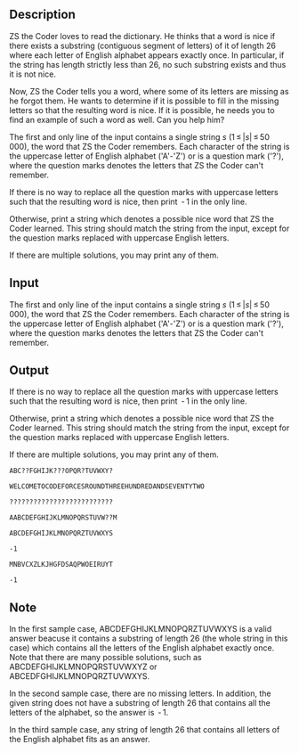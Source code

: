 ## Description

<div><p>ZS the Coder loves to read the dictionary. He thinks that a word is <span class="tex-font-style-it">nice</span> if there exists a <span class="tex-font-style-bf">substring</span> (contiguous segment of letters) of it of length <span class="tex-span">26</span> where each letter of English alphabet appears exactly once. In particular, if the string has length strictly less than <span class="tex-span">26</span>, no such substring exists and thus it is not nice.</p><p>Now, ZS the Coder tells you a word, where some of its letters are missing as he forgot them. He wants to determine if it is possible to fill in the missing letters so that the resulting word is nice. If it is possible, he needs you to find an example of such a word as well. Can you help him?</p></div><div class="input-specification"><p>The first and only line of the input contains a single string <span class="tex-span"><i>s</i></span> (<span class="tex-span">1 ≤ |<i>s</i>| ≤ 50 000</span>), the word that ZS the Coder remembers. Each character of the string is the uppercase letter of English alphabet ('A'-'Z') or is a question mark ('?'), where the question marks denotes the letters that ZS the Coder can't remember.</p></div><div class="output-specification"><p>If there is no way to replace all the question marks with <span class="tex-font-style-bf">uppercase letters</span> such that the resulting word is nice, then print <span class="tex-span"> - 1</span> in the only line.</p><p>Otherwise, print a string which denotes a possible nice word that ZS the Coder learned. This string should match the string from the input, except for the question marks replaced with uppercase English letters.</p><p>If there are multiple solutions, you may print any of them.</p></div>

## Input

<p>The first and only line of the input contains a single string <span class="tex-span"><i>s</i></span> (<span class="tex-span">1 ≤ |<i>s</i>| ≤ 50 000</span>), the word that ZS the Coder remembers. Each character of the string is the uppercase letter of English alphabet ('A'-'Z') or is a question mark ('?'), where the question marks denotes the letters that ZS the Coder can't remember.</p>

## Output

<p>If there is no way to replace all the question marks with <span class="tex-font-style-bf">uppercase letters</span> such that the resulting word is nice, then print <span class="tex-span"> - 1</span> in the only line.</p><p>Otherwise, print a string which denotes a possible nice word that ZS the Coder learned. This string should match the string from the input, except for the question marks replaced with uppercase English letters.</p><p>If there are multiple solutions, you may print any of them.</p>





```input1
ABC??FGHIJK???OPQR?TUVWXY?

```




```input2
WELCOMETOCODEFORCESROUNDTHREEHUNDREDANDSEVENTYTWO

```




```input3
??????????????????????????

```




```input4
AABCDEFGHIJKLMNOPQRSTUVW??M

```




```output1
ABCDEFGHIJKLMNOPQRZTUVWXYS
```




```output2
-1
```




```output3
MNBVCXZLKJHGFDSAQPWOEIRUYT
```




```output4
-1
```



## Note

<p>In the first sample case, <span class="tex-font-style-tt">ABCDEFGHIJKLMNOPQRZTUVWXYS</span> is a valid answer beacuse it contains a substring of length <span class="tex-span">26</span> (the whole string in this case) which contains all the letters of the English alphabet exactly once. Note that there are many possible solutions, such as <span class="tex-font-style-tt">ABCDEFGHIJKLMNOPQRSTUVWXYZ</span> or <span class="tex-font-style-tt">ABCEDFGHIJKLMNOPQRZTUVWXYS</span>.</p><p>In the second sample case, there are no missing letters. In addition, the given string does not have a substring of length <span class="tex-span">26</span> that contains all the letters of the alphabet, so the answer is <span class="tex-span"> - 1</span>.</p><p>In the third sample case, any string of length <span class="tex-span">26</span> that contains all letters of the English alphabet fits as an answer.</p>
